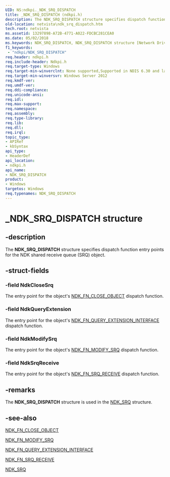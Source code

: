 ```yaml
---
UID: NS:ndkpi._NDK_SRQ_DISPATCH
title: _NDK_SRQ_DISPATCH (ndkpi.h)
description: The NDK_SRQ_DISPATCH structure specifies dispatch function entry points for the NDK shared receive queue (SRQ) object.
old-location: netvista\ndk_srq_dispatch.htm
tech.root: netvista
ms.assetid: 13297898-A72B-4771-A022-FDCBC281CEA0
ms.date: 05/02/2018
ms.keywords: NDK_SRQ_DISPATCH, NDK_SRQ_DISPATCH structure [Network Drivers Starting with Windows Vista], _NDK_SRQ_DISPATCH, ndkpi/NDK_SRQ_DISPATCH, netvista.ndk_srq_dispatch
f1_keywords:
 - "ndkpi/NDK_SRQ_DISPATCH"
req.header: ndkpi.h
req.include-header: Ndkpi.h
req.target-type: Windows
req.target-min-winverclnt: None supported,Supported in NDIS 6.30 and later.
req.target-min-winversvr: Windows Server 2012
req.kmdf-ver: 
req.umdf-ver: 
req.ddi-compliance: 
req.unicode-ansi: 
req.idl: 
req.max-support: 
req.namespace: 
req.assembly: 
req.type-library: 
req.lib: 
req.dll: 
req.irql: 
topic_type:
- APIRef
- kbSyntax
api_type:
- HeaderDef
api_location:
- ndkpi.h
api_name:
- NDK_SRQ_DISPATCH
product:
- Windows
targetos: Windows
req.typenames: NDK_SRQ_DISPATCH
---
```


# _NDK_SRQ_DISPATCH structure


## -description


The <b>NDK_SRQ_DISPATCH</b> structure specifies dispatch function entry points for the NDK shared receive queue (SRQ) object.


## -struct-fields




### -field NdkCloseSrq

The entry point for the object's <a href="https://docs.microsoft.com/windows-hardware/drivers/ddi/ndkpi/nc-ndkpi-ndk_fn_close_object">NDK_FN_CLOSE_OBJECT</a> dispatch function.


### -field NdkQueryExtension

The entry point for the object's <a href="https://docs.microsoft.com/windows-hardware/drivers/ddi/ndkpi/nc-ndkpi-ndk_fn_query_extension_interface">NDK_FN_QUERY_EXTENSION_INTERFACE</a> dispatch function.


### -field NdkModifySrq

The entry point for the object's <a href="https://docs.microsoft.com/windows-hardware/drivers/ddi/ndkpi/nc-ndkpi-ndk_fn_modify_srq">NDK_FN_MODIFY_SRQ</a> dispatch function.


### -field NdkSrqReceive

The entry point for the object's <a href="https://docs.microsoft.com/windows-hardware/drivers/ddi/ndkpi/nc-ndkpi-ndk_fn_srq_receive">NDK_FN_SRQ_RECEIVE</a> dispatch function.


## -remarks



The <b>NDK_SRQ_DISPATCH</b> structure is used in the <a href="https://docs.microsoft.com/windows-hardware/drivers/ddi/ndkpi/ns-ndkpi-_ndk_srq">NDK_SRQ</a> structure.




## -see-also




<a href="https://docs.microsoft.com/windows-hardware/drivers/ddi/ndkpi/nc-ndkpi-ndk_fn_close_object">NDK_FN_CLOSE_OBJECT</a>



<a href="https://docs.microsoft.com/windows-hardware/drivers/ddi/ndkpi/nc-ndkpi-ndk_fn_modify_srq">NDK_FN_MODIFY_SRQ</a>



<a href="https://docs.microsoft.com/windows-hardware/drivers/ddi/ndkpi/nc-ndkpi-ndk_fn_query_extension_interface">NDK_FN_QUERY_EXTENSION_INTERFACE</a>



<a href="https://docs.microsoft.com/windows-hardware/drivers/ddi/ndkpi/nc-ndkpi-ndk_fn_srq_receive">NDK_FN_SRQ_RECEIVE</a>



<a href="https://docs.microsoft.com/windows-hardware/drivers/ddi/ndkpi/ns-ndkpi-_ndk_srq">NDK_SRQ</a>
 

 

